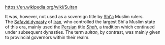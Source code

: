 https://en.wikipedia.org/wiki/Sultan

It was, however, not used as a sovereign title by [Shi'a](https://en.wikipedia.org/wiki/Shia_Islam "Shia Islam") Muslim rulers. The [Safavid dynasty](https://en.wikipedia.org/wiki/Safavid_dynasty "Safavid dynasty") of [Iran](https://en.wikipedia.org/wiki/Iran "Iran"), who controlled the largest Shi'a Muslim state of this era, mainly used the [Persian](https://en.wikipedia.org/wiki/Persian_language "Persian language") title _[Shah](https://en.wikipedia.org/wiki/Shah)_, a tradition which continued under subsequent dynasties. The term _sultan_, by contrast, was mainly given to provincial governors within their realm.